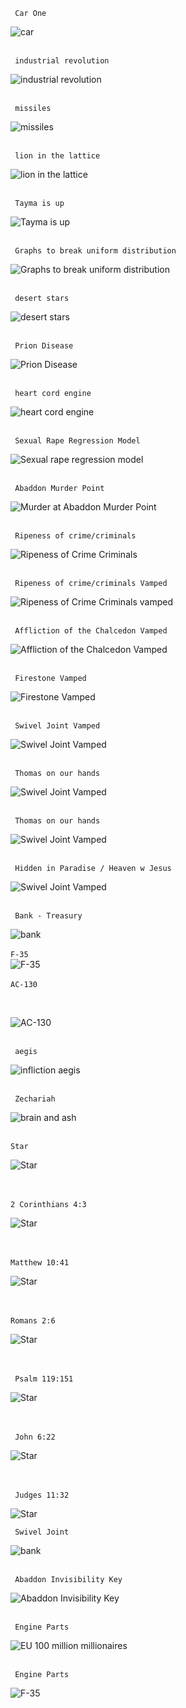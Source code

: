 <code> Car One </code><br/>

![car](/art/CarOne.JPG)
<br/><br/>

<code> industrial revolution </code><br/>

![industrial revolution](/art/Industrial%20revolution%202024-3002^x.JPG)
<br/><br/>

<code> missiles </code><br/>

![missiles](/art/Missiles.JPG)
<br/><br/>

<code> lion in the lattice </code><br/>

![lion in the lattice](/art/MoneyisGod.JPG)
<br/><br/>

<code> Tayma is up </code><br/>

![Tayma is up](/art/Taymaisup.JPG)
<br/><br/>

<code> Graphs to break uniform distribution </code><br/>

![Graphs to break uniform distribution](/art/Graphstobreakuniformdistribution.JPG)
<br/><br/>

<code> desert stars </code><br/>

![desert stars](/art/Hellsaw.JPG)
<br/><br/>

<code> Prion Disease </code><br/>

![Prion Disease](/art/PrionDisease.JPG)
<br/><br/>

<code> heart cord engine </code><br/>

![heart cord engine](/art/TheHeartCordEngine.JPG)
<br/><br/>

<code> Sexual Rape Regression Model </code><br/>

![Sexual rape regression model](/art/Sexual%20rape%20regression%20model%20Scorpio.JPG)
<br/><br/>

<code> Abaddon Murder Point </code><br/>

![Murder at Abaddon Murder Point](/art/AbaddonMurderPoint%20purple.JPG)
<br/><br/>

<code> Ripeness of crime/criminals</code><br/>

![Ripeness of Crime Criminals](/art/Ripenessofcrimecriminals.jpg)
<br/><br/>

<code> Ripeness of crime/criminals Vamped</code><br/>

![Ripeness of Crime Criminals vamped](/art/Ripenessofcrimecriminals%20vamped.JPG)
<br/><br/>

<code> Affliction of the Chalcedon Vamped </code><br/>

![Affliction of the Chalcedon Vamped](/art/Afflictionofthrchalcedon%20vamp.jpg)
<br/><br/>

<code> Firestone Vamped </code><br/>

![Firestone Vamped](/art/Firestone%20vamped.jpg)
<br/><br/>

<code> Swivel Joint Vamped </code><br/>

![Swivel Joint Vamped](/art/Swiveljoint%20vamped.jpg)
<br/><br/>

<code> Thomas on our hands </code><br/>

![Swivel Joint Vamped](/art/Thomas%20on%20our%20hands%20vamped.jpg)
<br/><br/>

<code> Thomas on our hands </code><br/>

![Swivel Joint Vamped](/art/Thomas%20on%20our%20hands.jpg)
<br/><br/>

<code> Hidden in Paradise / Heaven w Jesus </code><br/>

![Swivel Joint Vamped](/art/HiddenInParadiseWithJesus.jpg)
<br/><br/>

<code> Bank - Treasury</code><br/>

![bank](/art/synagogue.jpeg)
<br/><br/>
<code>F-35</code>
<br/>
![F-35](/art/F-35.JPG)
<br/><br/>
<code>AC-130</code>

<br/>

![AC-130](/art/Ac130sky.JPG)
<br/><br/>

<code> aegis </code><br/>

![infliction aegis](/art/Inflictionaegis.jpg)
<br/><br/>

<code> Zechariah </code><br/>

![brain and ash](/art/666tacticallygenocidebrainandash.jpg)
<br/><br/>

<code>Star </code>
<br/>

![Star](/art/JewishstarversesPreview2.jpeg)

<br/><br/>
<code>2 Corinthians 4:3</code>
<br/>

![Star](/art/Top%20diamond%20rev%2012.jpeg)

<br/><br/>
<code>Matthew 10:41</code>
<br/>

![Star](/art/Matthew%2010%2041%20upper%20right%20copy.jpeg)

<br/><br/>
<code>Romans 2:6</code>
<br/>

![Star](/art/Bottom%20right%20triangle.jpeg)

<br/><br/>
<code > Psalm 119:151</code>
<br/>

![Star](/art/bottomTriangle.JPG)

<br/><br/>
<code > John 6:22</code>
<br/>

![Star](/art/Bottomleftstar2.JPG)

<br/><br/>
<code> Judges 11:32</code>
<br/>

![Star](/art/BottomRightStar2.jpg)

<code> Swivel Joint </code><br/>

![bank](/art/Swivel%20joint.JPG)
<br/><br/>

<code> Abaddon Invisibility Key </code>

![Abaddon Invisibility Key](/art/Abaddoninvisibilitykey.JPG)
<br/><br/>

<code> Engine Parts</code>

![EU 100 million millionaires](/art/Eu%2050%20millionaires.JPG)
<br/><br/>

<code> Engine Parts</code>

![F-35](/art/Car%20parts%20finish.jpeg)
<br/><br/>

